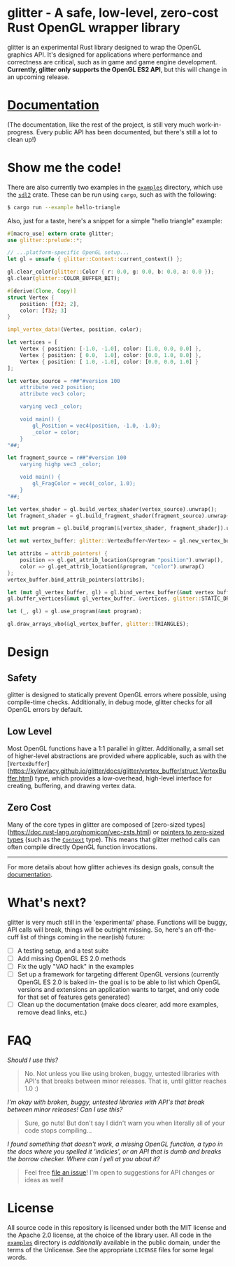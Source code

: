 # glitter - A safe, low-level, zero-cost Rust OpenGL wrapper library

glitter is an experimental Rust library designed to wrap the OpenGL graphics
API. It's designed for applications where performance and correctness are
critical, such as in game and game engine development. **Currently, glitter
only supports the OpenGL ES2 API**, but this will change in an upcoming
release.

# [Documentation](https://kylewlacy.github.io/glitter/docs/glitter/index.html)

(The documentation, like the rest of the project, is still very much
work-in-progress. Every public API has been documented, but there's still
a lot to clean up!)

# Show me the code!

There are also currently two examples in the [`examples`](https://github.com/kylewlacy/glitter/tree/master/examples)
directory, which use the [`sdl2`](https://crates.io/crates/sdl2) crate.
These can be run using `cargo`, such as with the following:

```sh
$ cargo run --example hello-triangle
```

Also, just for a taste, here's a snippet for a simple "hello triangle"
example:

```rust
#[macro_use] extern crate glitter;
use glitter::prelude::*;

// ...platform-specific OpenGL setup...
let gl = unsafe { glitter::Context::current_context() };

gl.clear_color(glitter::Color { r: 0.0, g: 0.0, b: 0.0, a: 0.0 });
gl.clear(glitter::COLOR_BUFFER_BIT);

#[derive(Clone, Copy)]
struct Vertex {
    position: [f32; 2],
    color: [f32; 3]
}

impl_vertex_data!(Vertex, position, color);

let vertices = [
    Vertex { position: [-1.0, -1.0], color: [1.0, 0.0, 0.0] },
    Vertex { position: [ 0.0,  1.0], color: [0.0, 1.0, 0.0] },
    Vertex { position: [ 1.0, -1.0], color: [0.0, 0.0, 1.0] }
];

let vertex_source = r##"#version 100
    attribute vec2 position;
    attribute vec3 color;

    varying vec3 _color;

    void main() {
        gl_Position = vec4(position, -1.0, -1.0);
        _color = color;
    }
"##;

let fragment_source = r##"#version 100
    varying highp vec3 _color;

    void main() {
        gl_FragColor = vec4(_color, 1.0);
    }
"##;

let vertex_shader = gl.build_vertex_shader(vertex_source).unwrap();
let fragment_shader = gl.build_fragment_shader(fragment_source).unwrap();

let mut program = gl.build_program(&[vertex_shader, fragment_shader]).unwrap();

let mut vertex_buffer: glitter::VertexBuffer<Vertex> = gl.new_vertex_buffer();

let attribs = attrib_pointers! {
    position => gl.get_attrib_location(&program "position").unwrap(),
    color => gl.get_attrib_location(&program, "color").unwrap()
};
vertex_buffer.bind_attrib_pointers(attribs);

let (mut gl_vertex_buffer, gl) = gl.bind_vertex_buffer(&mut vertex_buffer);
gl.buffer_vertices(&mut gl_vertex_buffer, &vertices, glitter::STATIC_DRAW);

let (_, gl) = gl.use_program(&mut program);

gl.draw_arrays_vbo(&gl_vertex_buffer, glitter::TRIANGLES);
```

# Design

## Safety
glitter is designed to statically prevent OpenGL errors where possible, using
compile-time checks. Additionally, in debug mode, glitter checks for all OpenGL
errors by default.

## Low Level
Most OpenGL functions have a 1:1 parallel in glitter. Additionally,
a small set of higher-level abstractions are provided where applicable,
such as with the [`VertexBuffer`]
(https://kylewlacy.github.io/glitter/docs/glitter/vertex_buffer/struct.VertexBuffer.html)
type, which provides a low-overhead, high-level interface for creating,
buffering, and drawing vertex data.

## Zero Cost
Many of the core types in glitter are composed of [zero-sized types]
(https://doc.rust-lang.org/nomicon/vec-zsts.html) or [pointers to zero-sized
types](http://www.wabbo.org/blog/2014/03aug_09aug.html) (such as the
[`Context`](https://kylewlacy.github.io/glitter/docs/glitter/context/type.Context.html)
type). This means that glitter method calls can often compile directly OpenGL
function invocations.

----------

For more details about how glitter achieves its design goals, consult
the [documentation](https://kylewlacy.github.io/glitter/docs/glitter/index.html).

# What's next?
glitter is very much still in the 'experimental' phase. Functions will be
buggy, API calls will break, things will be outright missing. So, here's
an off-the-cuff list of things coming in the near(ish) future:

- [ ] A testing setup, and a test suite
- [ ] Add missing OpenGL ES 2.0 methods
- [ ] Fix the ugly "VAO hack" in the examples
- [ ] Set up a framework for targeting different OpenGL versions (currently
OpenGL ES 2.0 is baked in- the goal is to be able to list which OpenGL
versions and extensions an application wants to target, and only code
for that set of features gets generated)
- [ ] Clean up the documentation (make docs clearer, add more examples, remove
dead links, etc.)

# FAQ

*Should I use this?*

> No. Not unless you like using broken, buggy, untested libraries with API's
> that breaks between minor releases. That is, until glitter reaches 1.0 :)

*I'm okay with broken, buggy, untested libraries with API's that break
between minor releases! Can I use this?*

> Sure, go nuts! But don't say I didn't warn you when literally all of your
> code stops compiling...

*I found something that doesn't work, a missing OpenGL function, a typo in
the docs where you spelled it 'indicies', or an API that is dumb and breaks
the borrow checker. Where can I yell at you about it?*

> Feel free [file an issue](https://github.com/kylewlacy/glitter/issues)! I'm
> open to suggestions for API changes or ideas as well!

# License
All source code in this repository is licensed under both the MIT license
and the Apache 2.0 license, at the choice of the library user. All code in
the [`examples`](https://github.com/kylewlacy/glitter/tree/master/examples)
directory is *additionally* available in the public domain, under the
terms of the Unlicense. See the appropriate `LICENSE` files for some legal
words.
